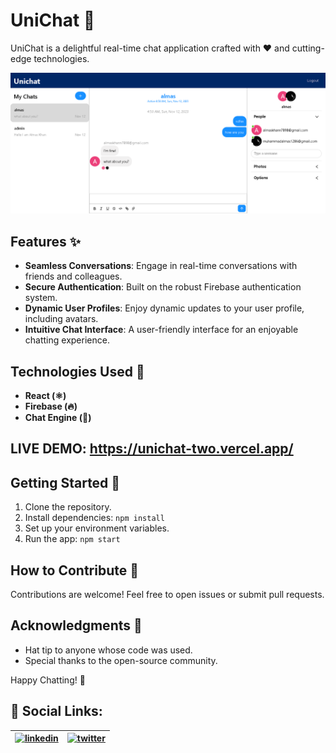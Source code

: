 # UniChat 💬

UniChat is a delightful real-time chat application crafted with ❤️ and cutting-edge technologies.

![Portfolio Preview](src/assets/React-App.png)

## Features ✨

- **Seamless Conversations**: Engage in real-time conversations with friends and colleagues.
- **Secure Authentication**: Built on the robust Firebase authentication system.
- **Dynamic User Profiles**: Enjoy dynamic updates to your user profile, including avatars.
- **Intuitive Chat Interface**: A user-friendly interface for an enjoyable chatting experience.

## Technologies Used 🚀

- **React (⚛)**
- **Firebase (🔥)**
- **Chat Engine (💬)**

## LIVE DEMO: https://unichat-two.vercel.app/

## Getting Started 🌟

1. Clone the repository.
2. Install dependencies: `npm install`
3. Set up your environment variables.
4. Run the app: `npm start`

## How to Contribute 🤝

Contributions are welcome! Feel free to open issues or submit pull requests.

## Acknowledgments 🙌

- Hat tip to anyone whose code was used.
- Special thanks to the open-source community.

Happy Chatting! 🚀

## 🔗 Social Links:

| [![linkedin](https://img.shields.io/badge/linkedin-0A66C2?style=for-the-badge&logo=linkedin&logoColor=white)](https://www.linkedin.com/in/almaskhann/) | [![twitter](https://img.shields.io/badge/twitter-1DA1F2?style=for-the-badge&logo=twitter&logoColor=white)](https://twitter.com/almas_khan1286) |
| --- | --- |

